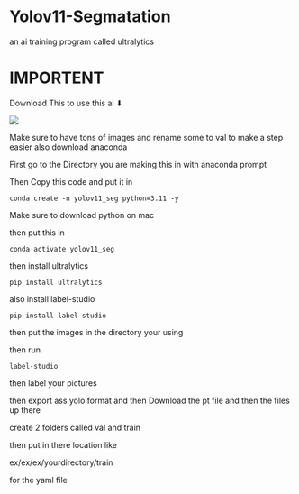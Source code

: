 # Yolov11-Segmatation
an ai training program called ultralytics

# IMPORTENT
                          
Download This to use this ai ⬇


[![](https://kajabi-storefronts-production.kajabi-cdn.com/kajabi-storefronts-production/file-uploads/blogs/22606/images/61ae8d7-6831-7f5c-8b52-01d30ba74ffc_og-ultralytics.jpeg)](https://github.com/ultralytics/assets/releases/download/v8.3.0/yolo11m-seg.pt)


Make sure to have tons of images and rename some to val to make a step easier
also download anaconda

First go to the Directory you are making this in with anaconda prompt

Then Copy this code and put it in

```
conda create -n yolov11_seg python=3.11 -y
```
 

Make sure to download python on mac

then put this in

```
conda activate yolov11_seg
```


then install ultralytics

```
pip install ultralytics
```

also install label-studio
```
pip install label-studio
```

then put the images in the directory your using

then run

```
label-studio
```

then label your pictures

then export ass yolo format and then Download the pt file and then the files up there

create 2 folders called val and train

then put in there location like


ex/ex/ex/yourdirectory/train

for the yaml file
